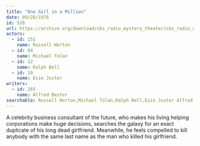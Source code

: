 ```yaml
---
title: "One Girl in a Million"
date: 09/28/1976
id: 526
url: https://archive.org/download/cbs_radio_mystery_theater/cbs_radio_mystery_theater-0501-0550.zip/cbs_radio_mystery_theater-0501-0550%2Fcbsrmt_0526_one_girl_in_a_million.mp3
actors:  
  - id: 151
    name: Russell Horton  
  - id: 84
    name: Michael Tolan  
  - id: 12
    name: Ralph Bell  
  - id: 10
    name: Evie Juster
writers:  
  - id: 265
    name: Alfred Bester
searchable: Russell Horton,Michael Tolan,Ralph Bell,Evie Juster Alfred Bester
---
```

A celebrity business consultant of the future, who makes his living helping corporations make huge decisions, searches the galaxy for an exact duplicate of his long dead girlfriend. Meanwhile, he feels compelled to kill anybody with the same last name as the man who killed his girlfriend.